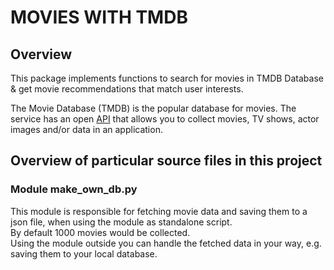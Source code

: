 # MOVIES WITH TMDB

## Overview
This package implements functions to search for movies in TMDB Database & get movie recommendations that match user interests.

The Movie Database (TMDB) is the popular database for movies. The service has an open [API](https://www.themoviedb.org/documentation/api) that allows you to collect movies, TV shows, actor images and/or data in an application.

## Overview of particular source files in this project
### Module make_own_db.py
This module is responsible for fetching movie data and saving them to a json file, when using the module as standalone script.  
By default 1000 movies would be collected.  
Using the module outside you can handle the fetched data in your way, e.g. saving them to your local database.
